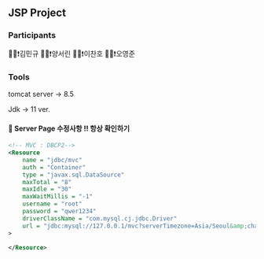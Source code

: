 ## JSP Project


### Participants

🙋‍♂️❗️김민규
🙋‍♂️❗️양서린
🙋‍♂️❗️이찬호
🙋‍♂️❗️오영준

### Tools

tomcat server -> 8.5

Jdk -> 11 ver.



#### 📌  Server Page 수정사항 !! 항상 확인하기
``` xml
<!-- MVC : DBCP2-->
<Resource
    name = "jdbc/mvc"
    auth = "Container"
    type = "javax.sql.DataSource"
    maxTotal = "8"
    maxIdle = "30"
    maxWaitMillis = "-1"
    username = "root"
    password = "qwer1234"
    driverClassName = "com.mysql.cj.jdbc.Driver"
    url = "jdbc:mysql://127.0.0.1/mvc?serverTimezone=Asia/Seoul&amp;characterEncoding=utf8&amp;useSSL=false"
>

</Resource>
```
